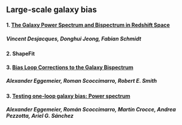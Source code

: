 ## Large-scale galaxy bias

#### 1. [The Galaxy Power Spectrum and Bispectrum in Redshift Space](https://arxiv.org/abs/1806.04015)
##### Vincent Desjacques, Donghui Jeong, Fabian Schmidt


#### 2. ShapeFit

#### 3. [Bias Loop Corrections to the Galaxy Bispectrum](https://arxiv.org/abs/1812.03208)
##### Alexander Eggemeier, Roman Scoccimarro, Robert E. Smith 

#### 3. [Testing one-loop galaxy bias: Power spectrum](https://arxiv.org/abs/2006.09729)
##### Alexander Eggemeier, Román Scoccimarro, Martin Crocce, Andrea Pezzotta, Ariel G. Sánchez 
